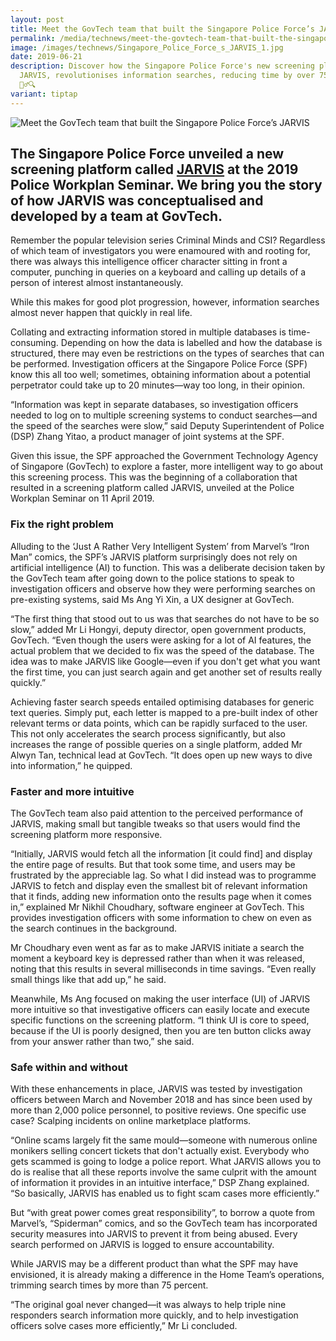 ```yaml
---
layout: post
title: Meet the GovTech team that built the Singapore Police Force’s JARVIS
permalink: /media/technews/meet-the-govtech-team-that-built-the-singapore-police-force-jarvis/
image: /images/technews/Singapore_Police_Force_s_JARVIS_1.jpg
date: 2019-06-21
description: Discover how the Singapore Police Force's new screening platform,
  JARVIS, revolutionises information searches, reducing time by over 75%.
  🕵️‍♂️🔍
variant: tiptap
---
```

![Meet the GovTech team that built the Singapore Police Force’s JARVIS](/images/technews/technews_javis.png)

The Singapore Police Force unveiled a new screening platform called [JARVIS](https://www.police.gov.sg/news-and-publications/features/Police%20Workplan%20Seminar%202019%20-%20A%20Smart%20Force%20for%20the%20Nation) at the 2019 Police Workplan Seminar. We bring you the story of how JARVIS was conceptualised and developed by a team at GovTech.
---

Remember the popular television series Criminal Minds and CSI? Regardless of which team of investigators you were enamoured with and rooting for, there was always this intelligence officer character sitting in front a computer, punching in queries on a keyboard and calling up details of a person of interest almost instantaneously. 
 
While this makes for good plot progression, however, information searches almost never happen that quickly in real life.
 
Collating and extracting information stored in multiple databases is time-consuming. Depending on how the data is labelled and how the database is structured, there may even be restrictions on the types of searches that can be performed. Investigation officers at the Singapore Police Force (SPF) know this all too well; sometimes, obtaining information about a potential perpetrator could take up to 20 minutes—way too long, in their opinion.
 
“Information was kept in separate databases, so investigation officers needed to log on to multiple screening systems to conduct searches—and the speed of the searches were slow,” said Deputy Superintendent of Police (DSP) Zhang Yitao, a product manager of joint systems at the SPF.
 
Given this issue, the SPF approached the Government Technology Agency of Singapore (GovTech) to explore a faster, more intelligent way to go about this screening process. This was the beginning of a collaboration that resulted in a screening platform called JARVIS, unveiled at the Police Workplan Seminar on 11 April 2019.
 
### **Fix the right problem**
 
Alluding to the ‘Just A Rather Very Intelligent System’ from Marvel’s “Iron Man” comics, the SPF’s JARVIS platform surprisingly does not rely on artificial intelligence (AI) to function. This was a deliberate decision taken by the GovTech team after going down to the police stations to speak to investigation officers and observe how they were performing searches on pre-existing systems, said Ms Ang Yi Xin, a UX designer at GovTech.
 
“The first thing that stood out to us was that searches do not have to be so slow,” added Mr Li Hongyi, deputy director, open government products, GovTech. “Even though the users were asking for a lot of AI features, the actual problem that we decided to fix was the speed of the database. The idea was to make JARVIS like Google—even if you don't get what you want the first time, you can just search again and get another set of results really quickly.”
 
Achieving faster search speeds entailed optimising databases for generic text queries. Simply put, each letter is mapped to a pre-built index of other relevant terms or data points, which can be rapidly surfaced to the user. This not only accelerates the search process significantly, but also increases the range of possible queries on a single platform, added Mr Alwyn Tan, technical lead at GovTech. “It does open up new ways to dive into information,” he quipped.
 
### **Faster and more intuitive**
 
The GovTech team also paid attention to the perceived performance of JARVIS, making small but tangible tweaks so that users would find the screening platform more responsive.
 
“Initially, JARVIS would fetch all the information [it could find] and display the entire page of results. But that took some time, and users may be frustrated by the appreciable lag. So what I did instead was to programme JARVIS to fetch and display even the smallest bit of relevant information that it finds, adding new information onto the results page when it comes in,” explained Mr Nikhil Choudhary,  software engineer at GovTech. This provides investigation officers with some information to chew on even as the search continues in the background.
 
Mr Choudhary even went as far as to make JARVIS initiate a search the moment a keyboard key is depressed rather than when it was released, noting that this results in several milliseconds in time savings. “Even really small things like that add up,” he said.
 
Meanwhile, Ms Ang focused on making the user interface (UI) of JARVIS more intuitive so that investigative officers can easily locate and execute specific functions on the screening platform. “I think UI is core to speed, because if the UI is poorly designed, then you are ten button clicks away from your answer rather than two,” she said.

### **Safe within and without**
 
With these enhancements in place, JARVIS was tested by investigation officers between March and November 2018 and has since been used by more than 2,000 police personnel, to positive reviews. One specific use case? Scalping incidents on online marketplace platforms.
 
“Online scams largely fit the same mould—someone with numerous online monikers selling concert tickets that don't actually exist. Everybody who gets scammed is going to lodge a police report. What JARVIS allows you to do is realise that all these reports involve the same culprit with the amount of information it provides in an intuitive interface,” DSP Zhang explained. “So basically, JARVIS has enabled us to fight scam cases more efficiently.”
 
But “with great power comes great responsibility”, to borrow a quote from Marvel’s, “Spiderman” comics, and so the GovTech team has incorporated security measures into JARVIS to prevent it from being abused. Every search performed on JARVIS is logged to ensure accountability.
 
While JARVIS may be a different product than what the SPF may have envisioned, it is already making a difference in the Home Team’s operations, trimming search times by more than 75 percent.
 
“The original goal never changed—it was always to help triple nine responders search information more quickly, and to help investigation officers solve cases more efficiently,” Mr Li concluded.